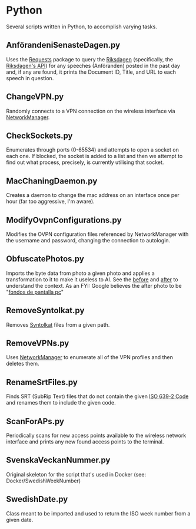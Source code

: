 # Python
Several scripts written in Python, to accomplish varying tasks.

## AnförandeniSenasteDagen.py
Uses the [Requests](https://docs.python-requests.org/en/master/) package to query the [Riksdagen](https://www.riksdagen.se/) (specifically, the [Riksdagen's API](https://data.riksdagen.se/)) for any speeches (Anföranden) posted in the past day and, if any are found, it prints the Document ID, Title, and URL to each speech in question.

## ChangeVPN.py
Randomly connects to a VPN connection on the wireless interface via [NetworkManager](https://developer.gnome.org/NetworkManager/stable/gdbus-org.freedesktop.NetworkManager.html#).

## CheckSockets.py
Enumerates through ports (0-65534) and attempts to open a socket on each one. If blocked, the socket is added to a list and then we attempt to find out what process, precisely, is currently utilising that socket.

## MacChaningDaemon.py
Creates a daemon to change the mac address on an interface once per hour (far too aggressive, I'm aware).

## ModifyOvpnConfigurations.py
Modifies the OVPN configuration files referenced by NetworkManager with the username and password, changing the connection to autologin.

## ObfuscatePhotos.py
Imports the byte data from photo a given photo and applies a transformation to it to make it useless to AI. See the [before](https://github.com/felsokning/Python/blob/master/PhotoData/PhU2GL.jpg) and [after](https://github.com/felsokning/Python/blob/master/PhotoData/test.jpg) to understand the context.
As an FYI: Google believes the after photo to be "[fondos de pantalla pc](https://www.solofondos.com/fondos-de-pantalla-pc.html)"

## RemoveSyntolkat.py
Removes [Syntolkat](https://en.wikipedia.org/wiki/Audio_description) files from a given path.

## RemoveVPNs.py
Uses [NetworkManager](https://developer.gnome.org/NetworkManager/stable/gdbus-org.freedesktop.NetworkManager.html#) to enumerate all of the VPN profiles and then deletes them.

## RenameSrtFiles.py
Finds SRT (SubRip Text) files that do not contain the given [ISO 639-2 Code](https://en.wikipedia.org/wiki/List_of_ISO_639-2_codes) and renames them to include the given code.

## ScanForAPs.py
Periodically scans for new access points available to the wireless network interface and prints any new found access points to the terminal.

## SvenskaVeckanNummer.py
Original skeleton for the script that's used in Docker (see: Docker/SwedishWeekNumber)

## SwedishDate.py
Class meant to be imported and used to return the ISO week number from a given date.
